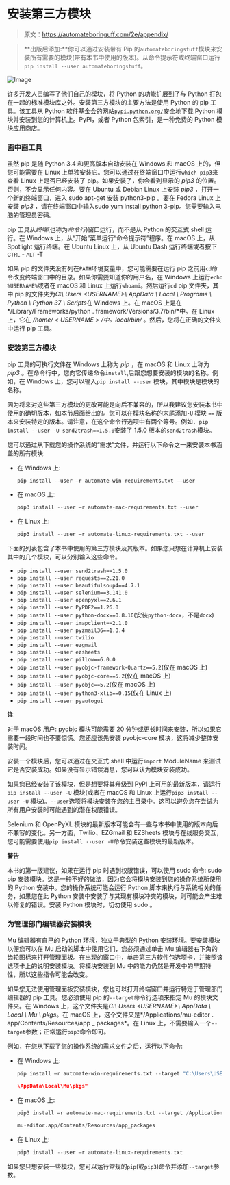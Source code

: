 # 安装第三方模块

> 原文：<https://automateboringuff.com/2e/appendix/>

> **出版后添加:**你可以通过安装带有 Pip 的`automateboringstuff`模块来安装所有需要的模块(带有本书中使用的版本)。从命令提示符或终端窗口运行`pip install --user automateboringstuff`。

![Image](img/2ec8771c5c1b70620c047553bc043fa9.png)

许多开发人员编写了他们自己的模块，将 Python 的功能扩展到了与 Python 打包在一起的标准模块库之外。安装第三方模块的主要方法是使用 Python 的 pip 工具。该工具从 Python 软件基金会的网站[`pypi.python.org/`](https://pypi.python.org/)安全地下载 Python 模块并安装到您的计算机上。PyPI，或者 Python 包索引，是一种免费的 Python 模块应用商店。

### **画中画工具**

虽然 pip 是随 Python 3.4 和更高版本自动安装在 Windows 和 macOS 上的，但您可能需要在 Linux 上单独安装它。您可以通过在终端窗口中运行`which pip3`来查看 Linux 上是否已经安装了 pip。如果安装了，你会看到显示的 *pip3* 的位置。否则，不会显示任何内容。要在 Ubuntu 或 Debian Linux 上安装 *pip3* ，打开一个新的终端窗口，进入 sudo apt-get 安装 python3-pip 。要在 Fedora Linux 上安装 *pip3* ，请在终端窗口中输入sudo yum install python 3-pip。您需要输入电脑的管理员密码。

pip 工具从*终端*(也称为*命令行*)窗口运行，而不是从 Python 的交互式 shell 运行。在 Windows 上，从“开始”菜单运行“命令提示符”程序。在 macOS 上，从 Spotlight 运行终端。在 Ubuntu Linux 上，从 Ubuntu Dash 运行终端或者按下 <small class="calibre11">CTRL</small> - <small class="calibre11">ALT</small> -T

如果 pip 的文件夹没有列在`PATH`环境变量中，您可能需要在运行 pip 之前用`cd`命令改变终端窗口中的目录。如果你需要知道你的用户名，在 Windows 上运行`echo %USERNAME%`或者在 macOS 和 Linux 上运行`whoami`。然后运行`cd` pip 文件夹，其中 pip 的文件夹为*C:\ Users \<USERNAME>\ AppData \ Local \ Programs \ Python \ Python 37 \ Scripts*在 Windows 上。在 macOS 上是在*/Library/Frameworks/python . framework/Versions/3.7/bin/*中。在 Linux 上，它在 */home/ < USERNAME > /中。local/bin/* 。然后，您将在正确的文件夹中运行 pip 工具。

### **安装第三方模块**

pip 工具的可执行文件在 Windows 上称为 *pip* ，在 macOS 和 Linux 上称为 *pip3* 。在命令行中，您向它传递命令`install`,后跟您想要安装的模块的名称。例如，在 Windows 上，您可以输入`pip install --user` 模块，其中模块是模块的名称。

因为将来对这些第三方模块的更改可能是向后不兼容的，所以我建议您安装本书中使用的确切版本，如本节后面给出的。您可以在模块名称的末尾添加`-U` 模块 `==` 版本来安装特定的版本。请注意，在这个命令行选项中有两个等号。例如`, pip install --user -U send2trash==1.5.0`安装了 1.5.0 版本的`send2trash`模块。

您可以通过从下载您的操作系统的“需求”文件，并运行以下命令之一来安装本书涵盖的所有模块:

*   在 Windows 上:

    ```py
    pip install --user –r automate-win-requirements.txt ––user
    ```

*   在 macOS 上:

    ```py
    pip3 install --user –r automate-mac-requirements.txt --user
    ```

*   在 Linux 上:

    ```py
    pip3 install --user –r automate-linux-requirements.txt --user
    ```

下面的列表包含了本书中使用的第三方模块及其版本。如果您只想在计算机上安装其中的几个模块，可以分别输入这些命令。

*   `pip install --user send2trash==1.5.0`
*   `pip install --user requests==2.21.0`
*   `pip install --user beautifulsoup4==4.7.1`
*   `pip install --user selenium==3.141.0`
*   `pip install --user openpyxl==2.6.1`
*   `pip install --user PyPDF2==1.26.0`
*   `pip install --user python-docx==0.8.10`(安装`python-docx`，不是`docx`)
*   `pip install --user imapclient==2.1.0`
*   `pip install --user pyzmail36==1.0.4`
*   `pip install --user twilio`
*   `pip install --user ezgmail`
*   `pip install --user ezsheets`
*   `pip install --user pillow==6.0.0`
*   `pip install --user pyobjc-framework-Quartz==5.2`(仅在 macOS 上)
*   `pip install --user pyobjc-core==5.2`(仅在 macOS 上)
*   `pip install --user pyobjc==5.2`(仅在 macOS 上)
*   `pip install --user python3-xlib==0.15`(仅在 Linux 上)
*   `pip install --user pyautogui`

**注**

对于 macOS 用户: pyobjc 模块可能需要 20 分钟或更长时间来安装，所以如果它需要一段时间也不要惊慌。您还应该先安装 pyobjc-core 模块，这将减少整体安装时间。

安装一个模块后，您可以通过在交互式 shell 中运行`import` ModuleName 来测试它是否安装成功。如果没有显示错误消息，您可以认为模块安装成功。

如果您已经安装了该模块，但是想要将其升级到 PyPI 上可用的最新版本，请运行`pip install --user -U` 模块(或者在 macOS 和 Linux 上运行`pip3 install --user -U` 模块)。`--user`选项将模块安装在您的主目录中。这可以避免您在尝试为所有用户安装时可能遇到的潜在权限错误。

Selenium 和 OpenPyXL 模块的最新版本可能会有一些与本书中使用的版本向后不兼容的变化。另一方面，Twilio、EZGmail 和 EZSheets 模块与在线服务交互，您可能需要使用`pip install --user -U`命令安装这些模块的最新版本。

**警告**

本书的第一版建议，如果在运行 pip 时遇到权限错误，可以使用 sudo 命令: sudo pip 安装模块。这是一种不好的做法，因为它会将模块安装到您的操作系统所使用的 Python 安装中。您的操作系统可能会运行 Python 脚本来执行与系统相关的任务，如果您在此 Python 安装中安装了与其现有模块冲突的模块，则可能会产生难以修复的错误。安装 Python 模块时，切勿使用 sudo 。

### **为管理部门编辑器安装模块**

Mu 编辑器有自己的 Python 环境，独立于典型的 Python 安装环境。要安装模块以便您可以在 Mu 启动的脚本中使用它们，您必须通过单击 Mu 编辑器右下角的齿轮图标来打开管理面板。在出现的窗口中，单击第三方软件包选项卡，并按照该选项卡上的说明安装模块。将模块安装到 Mu 中的能力仍然是开发中的早期特性，所以这些指令可能会改变。

如果您无法使用管理面板安装模块，您也可以打开终端窗口并运行特定于管理部门编辑器的 pip 工具。您必须使用 pip 的`--target`命令行选项来指定 Mu 的模块文件夹。在 Windows 上，这个文件夹是*C:\ Users \<USERNAME>\ AppData \ Local \ Mu \ pkgs*。在 macOS 上，这个文件夹是*/Applications/mu-editor . app/Contents/Resources/app _ packages*。在 Linux 上，不需要输入一个`--target`参数；正常运行`pip3`命令即可。

例如，在您从下载了您的操作系统的需求文件之后，运行以下命令:

*   在 Windows 上:

    ```py
    pip install –r automate-win-requirements.txt --target "C:\Users\USERNAME

    \AppData\Local\Mu\pkgs"
    ```

*   在 macOS 上:

    ```py
    pip3 install –r automate-mac-requirements.txt --target /Applications/

    mu-editor.app/Contents/Resources/app_packages
    ```

*   在 Linux 上:

    ```py
    pip3 install --user –r automate-linux-requirements.txt
    ```

如果您只想安装一些模块，您可以运行常规的`pip`(或`pip3`)命令并添加`--target`参数。